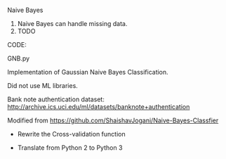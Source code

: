 ######

Naive Bayes



1. Naive Bayes can handle missing data.
2. TODO





CODE:

GNB.py

Implementation of Gaussian Naive Bayes Classification.

Did not use ML libraries.

Bank note authentication dataset: http://archive.ics.uci.edu/ml/datasets/banknote+authentication

Modified from https://github.com/ShaishavJogani/Naive-Bayes-Classfier

- Rewrite the Cross-validation function

- Translate from Python 2 to Python 3
